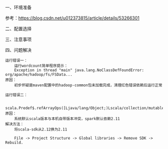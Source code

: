 一、环境准备

参考：https://blog.csdn.net/u012373815/article/details/53266301

二、配置选择

三、注意事项

四、问题解决

```
运行错误一：
    运行wordcount简单程序提示：
    Exception in thread "main" java.lang.NoClassDefFoundError: org/apache/hadoop/fs/FSData...
原因：
    初步怀疑是maven配置中的hadoop-common包未加载完成，清理红色错误依赖后运行正常
```

```
运行错误二：

    scala.Predef$.refArrayOps([Ljava/lang/Object;)Lscala/collection/mutable/ArrayOps
原因：
    系统默认scala版本与本机自带版本冲突，spark默认依赖2.11
解决方法：
    将scala-sdk从2.12换为2.11

    File -> Project Structure -> Global libraries -> Remove SDK -> Rebuild.
```



